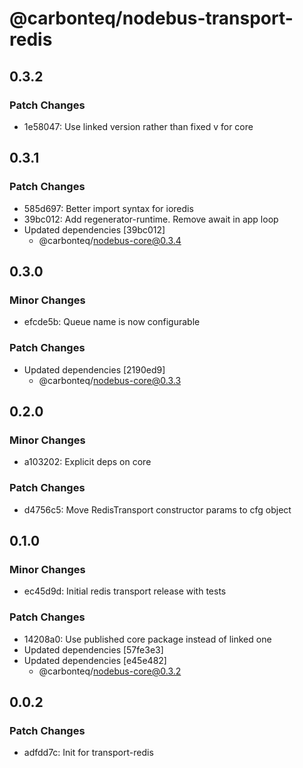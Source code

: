 # @carbonteq/nodebus-transport-redis

## 0.3.2

### Patch Changes

- 1e58047: Use linked version rather than fixed v for core

## 0.3.1

### Patch Changes

- 585d697: Better import syntax for ioredis
- 39bc012: Add regenerator-runtime. Remove await in app loop
- Updated dependencies [39bc012]
  - @carbonteq/nodebus-core@0.3.4

## 0.3.0

### Minor Changes

- efcde5b: Queue name is now configurable

### Patch Changes

- Updated dependencies [2190ed9]
  - @carbonteq/nodebus-core@0.3.3

## 0.2.0

### Minor Changes

- a103202: Explicit deps on core

### Patch Changes

- d4756c5: Move RedisTransport constructor params to cfg object

## 0.1.0

### Minor Changes

- ec45d9d: Initial redis transport release with tests

### Patch Changes

- 14208a0: Use published core package instead of linked one
- Updated dependencies [57fe3e3]
- Updated dependencies [e45e482]
  - @carbonteq/nodebus-core@0.3.2

## 0.0.2

### Patch Changes

- adfdd7c: Init for transport-redis
